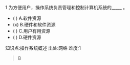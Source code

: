 1
为方便用户，操作系统负责管理和控制计算机系统的_____ 。
- ( ) A.软件资源
- (x) B.硬件和软件资源
- ( ) C.用户有用资源
- ( ) D.硬件资源

知识点:操作系统概述
出处:网络
难度:1
> B
